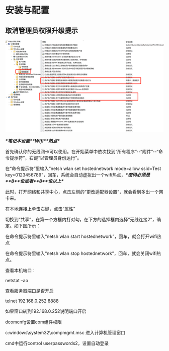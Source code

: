 # 安装与配置

## 取消管理员权限升级提示

![x](./Resources/windows-auth.png)



***\*笔记本设置\*******\*WIfi\*******\*热点\****

首先确认你的无线网卡可以使用。在开始菜单中依次找到“所有程序”--“附件”--“命令提示符”，右键“以管理员身份运行”。

在“命令提示符”里输入“netsh wlan set hostednetwork mode=allow ssid=Test key=0123456789”，回车，系统会自动虚拟出一个wifi热点，***\*密码必须是\*******\*8\*******\*位或者\*******\*8\*******\*位以上\****

此时，打开网络和共享中心，点击左侧的“更改适配器设置”，就会看到多出一个网卡来。

在本地连接上单击右键，点击“属性”

切换到“共享”，在第一个方框内打对勾，在下方的选择框内选择“无线连接2”，确定。如下图所示：

在命令提示符里输入“netsh wlan start hostednetwork”，回车，就会打开wifi热点

在命令提示符里输入“netsh wlan stop hostednetwork”，回车，就会关闭wifi热点。

 

查看本机端口：

netstat –ao

查看服务器端口是否开启

telnet 192.168.0.252 8888

如果窗口转到192.168.0.252说明端口开启

 

dcomcnfg设置com组件权限

 

c:windows\system32\compmgmt.msc 进入计算机管理窗口

cmd中运行control userpasswords2，设置自动登录